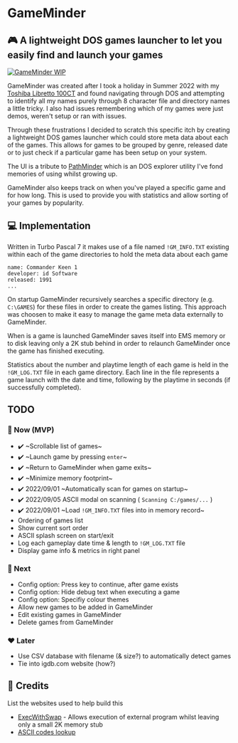 # GameMinder
## :video_game: A lightweight DOS games launcher to let you easily find and launch your games

[![GameMinder WIP](https://img.youtube.com/vi/tkKVguKeelc/0.jpg)](https://www.youtube.com/watch?v=tkKVguKeelc)

GameMinder was created after I took a holiday in Summer 2022 with my [Toshiba Libretto 100CT](https://www.strifestreams.com/search/libretto) and found navigating through DOS and attempting to identify all my names purely through 8 character file and directory names a little tricky. I also had issues remembering which of my games were just demos, weren't setup or ran with issues.

Through these frustrations I decided to scratch this specific itch by creating a lightweight DOS games launcher which could store meta data about each of the games. This allows for games to be grouped by genre, released date or to just check if a particular game has been setup on your system.

The UI is a tribute to [PathMinder](https://en.wikipedia.org/wiki/PathMinder) which is an DOS explorer utility I've fond memories of using whilst growing up.

GameMinder also keeps track on when you've played a specific game and for how long. This is used to provide you with statistics and allow sorting of your games by popularity.

## :computer: Implementation
Written in Turbo Pascal 7 it makes use of a file named `!GM_INFO.TXT` existing within each of the game directories to hold the meta data about each game

```
name: Commander Keen 1
developer: id Software
released: 1991
...
```

On startup GameMinder recursively searches a specific directory (e.g. `C:\GAMES`) for these files in order to create the games listing. This approach was choosen to make it easy to manage the game meta data externally to GameMinder.

When is a game is launched GameMinder saves itself into EMS memory or to disk leaving only a 2K stub behind in order to relaunch GameMinder once the game has finished executing.

Statistics about the number and playtime length of each game is held in the `!GM_LOG.TXT` file in each game directory. Each line in the file represents a game launch with the date and time, following by the playtime in seconds (if successfully completed).

## TODO 
### :green_heart: Now (MVP)
* ✔️ ~Scrollable list of games~ 
* ✔️ ~Launch game by pressing `enter`~
* ✔️ ~Return to GameMinder when game exits~
* ✔️ ~Minimize memory footprint~ 
* ✔️ 2022/09/01 ~Automatically scan for games on startup~ 
* ✔️ 2022/09/05 ASCII modal on scanning ( `Scanning C:/games/...` )
* ✔️ 2022/09/01 ~Load `!GM_INFO.TXT` files into in memory record~
* Ordering of games list
* Show current sort order
* ASCII splash screen on start/exit
* Log each gameplay date time & length to `!GM_LOG.TXT` file
* Display game info & metrics in right panel

### :blue_heart: Next
* Config option: Press key to continue, after game exists
* Config option: Hide debug text when executing a game
* Config option: Specifiy colour themes
* Allow new games to be added in GameMinder
* Edit existing games in GameMinder
* Delete games from GameMinder

### :heart: Later
* Use CSV database with filename (& size?) to automatically detect games
* Tie into igdb.com website (how?)

## :clap: Credits
List the websites used to help build this
* [ExecWithSwap](https://www.pcorner.com/list/PASCAL/EXECSW13.ZIP/INFO/) - Allows execution of external program whilst leaving only a small 2K memory stub
* [ASCII codes lookup](https://www.ascii-codes.com/)
